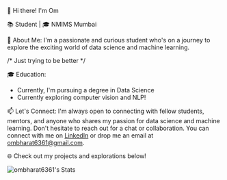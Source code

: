👋 Hi there! I'm Om

📚 Student  | 🎓 NMIMS Mumbai

🌟 About Me:
I'm a passionate and curious student who's on a journey to explore the exciting world of data science and machine learning.

/* Just trying to be better */

🎓 Education:
- Currently, I'm pursuing a degree in Data Science
- Currently exploring computer vision and NLP!

📫 Let's Connect:
I'm always open to connecting with fellow students, mentors, and anyone who shares my passion for data science and machine learning. Don't hesitate to reach out for a chat or collaboration. You can connect with me on [LinkedIn](https://www.linkedin.com/in/om-bharat-4005031b4/) or drop me an email at ombharat6361@gmail.com.

🌐 Check out my projects and explorations below!

![ombharat6361's Stats](https://github-readme-stats.vercel.app/api?username=ombharat6361&theme=vue-dark&show_icons=true&hide_border=true&count_private=true)
